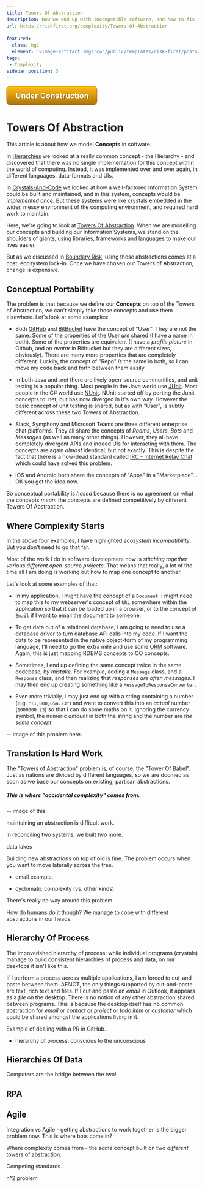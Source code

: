 ```yaml
---
title: Towers Of Abstraction
description: How we end up with incompatible software, and how to fix it.
url: https://riskfirst.org/complexity/Towers-Of-Abstraction

featured: 
  class: bg1
  element: '<image-artifact imgsrc="/public/templates/risk-first/posts/eiffel.svg">Towers Of Abstraction</image-artifact>'
tags:
 - Complexity
sidebar_position: 3
---
```


![Under Construction](/img/state/uc.png)

# Towers Of Abstraction


This article is about how we model **Concepts** in software.

In [Hierarchies](Hierarchies.md) we looked at a really common concept - the Hierarchy - and discovered that there was no single implementation for this concept within the world of computing.  Instead, it was implemented over and over again, in different languages, data-formats and UIs.

In [Crystals-And-Code](Crystals-And-Code.md) we looked at how a well-factored Information System could be built and maintained, and in this system, concepts would be _implemented once_.  But these systems were like crystals embedded in the wider, messy environment of the computing environment, and required hard work to maintain.

Here, we're going to look at [Towers Of Abstraction](Towers-Of-Abstraction.md).  When we are modelling our concepts and building our Information Systems, we stand on the shoulders of giants, using libraries, frameworks and languages to make our lives easier.

But as we discussed in [Boundary Risk](../risks/Boundary-Risk.md), using these abstractions comes at a cost:  ecosystem lock-in.  Once we have chosen our Towers of Abstraction, change is expensive.    

## Conceptual Portability

The problem is that because we define our **Concepts** on top of the Towers of Abstraction, we can't simply take those concepts and use them elsewhere.  Let's look at some examples:

 - Both [GitHub](https://github.com) and [BitBucket](https://bitbucket.com) have the concept of "User".  They are not the same.  Some of the properties of the User _are_ shared (I have a name in both).  Some of the properties are equivalent (I have a _profile picture_ in Github, and an _avatar_ in Bitbucket but they are different sizes, obviously). There are many more properties that are completely different.  Luckily, the concept of "Repo" _is_ the same in both, so I can move my code back and forth between them easily.
 
 - In both Java and .net there are lively open-source communities, and unit testing is a popular thing.  Most people in the Java world use [JUnit](https://junit.org).  Most people in the C# world use [NUnit](https://nunit.org).  NUnit started off by porting the Junit concepts to .net, but has now diverged in it's own way.  However the basic concept of unit testing is shared, but as with "User", is subtly different across these two Towers of Abstraction.  
 
 - Slack, Symphony and Microsoft Teams are three different enterprise chat platforms.  They all share the concepts of _Rooms_, _Users_, _Bots_ and _Messages_ (as well as many other things).  However, they all have completely divergent APIs and indeed UIs for interacting with them.  The concepts are again _almost_ identical, but not exactly.  This is despite the fact that there is a now-dead standard called [IRC - Internet Relay Chat](https://en.wikipedia.org/wiki/Internet_Relay_Chat) which could have solved this problem.
 
 - iOS and Android both share the concepts of "Apps" in a "Marketplace"... OK you get the idea now.
 
So conceptual portability is _hosed_ because there is no agreement on what the concepts _mean_:  the concepts are defined competitively by different Towers Of Abstraction. 
 
## Where Complexity Starts

In the above four examples, I have highlighted _ecosystem incompatibility_.  But you don't need to go that far.  

Most of the work I do in software development now is _stitching together various different open-source projects_.   That means that really, a lot of the time all I am doing is working out how to map one concept to another.  

Let's look at some examples of that:

- In my application, I might have the concept of a `Document`.  I might need to map this to my webserver's concept of `URL` somewhere within the application so that it can be loaded up in a browser, or to the concept of `Email` if I want to email the document to someone.

- To get data out of a relational database, I am going to need to use a database driver to turn database API calls into my code.  If I want the data to be represented in the native object-form of my programming language, I'll need to go the extra mile and use some [ORM](https://en.wikipedia.org/wiki/Object–relational_mapping) software.  Again, this is just mapping RDBMS concepts to OO concepts.

- Sometimes, I end up defining the same concept twice in the same codebase, _by mistake_.  For example, adding a `Message` class, and a `Response` class, and then realizing that _responses are often messages_.  I may then end up creating something like a `MessageToResponseConverter`.  

- Even more trivially, I may just end up with a string containing a number  (e.g. `"£1,000,054.23"`) and want to convert this into an _actual_ number (`1000000.23`)  so that I can do some maths on it.  Ignoring the currency symbol, the numeric _amount_ in both the string and the number are _the same concept_.

-- image of this problem here.

## Translation Is Hard Work

The "Towers of Abstraction" problem is, of course, the "Tower Of Babel".  Just as nations are divided by different languages, so we are doomed as soon as we base our concepts on existing, partisan abstractions.



##### This is where "accidental complexity" comes from.

-- image of this.



maintaining an abstraction is difficult work.

in reconciling two systems, we built two more.



data lakes


Building new abstractions on top of old is fine. The problem occurs when you want to move laterally across the 
tree.

- email example.

- cyclomatic complexity (vs. other kinds)


There's really no way around this problem.

How do humans do it though?  We manage to cope with different abstractions in our heads.

## Hierarchy Of Process

The impoverished hierarchy of process:  while individual programs (crystals) manage to build consistent hierarchies of process and data, on our desktops it isn't like this.  

If I perform a process across multiple applications, I am forced to cut-and-paste between them.  AFAICT, the only things supported by cut-and-paste are text, rich text and files.  If I cut and paste an _email_ in Outlook, it appears as a _file_ on the desktop.  There is no notion of any other abstraction shared between programs.  This is because the desktop itself has no common abstraction for _email_ or _contact_ or _project_ or _todo item_ or _customer_ which could be shared amongst the applications living in it.

Example of dealing with a PR in GitHub.

- hierarchy of process:  conscious to the unconscious

## Hierarchies Of Data





Computers are the bridge between the two!



## RPA







## Agile

Integration vs Agile - getting abstractions to work together is the bigger problem now.   This is where bots come in? 

Where complexity comes from - the _same_ concept built on two _different_ towers of abstraction.

Competing standards.

n^2 problem

